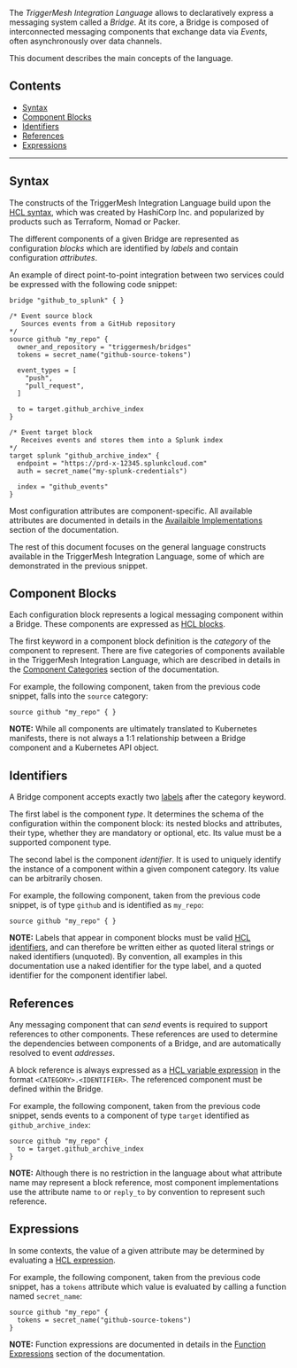 The _TriggerMesh Integration Language_ allows to declaratively express a messaging system called a _Bridge_. At its core, a Bridge is composed of interconnected messaging components that exchange data via _Events_, often asynchronously over data channels.

This document describes the main concepts of the language.

## Contents

<!-- Please click "Preview" and ensure hyperlinks are working before clicking "Save page". -->

- [Syntax](#syntax)
- [Component Blocks](#component-blocks)
- [Identifiers](#identifiers)
- [References](#references)
- [Expressions](#expressions)

---

## Syntax

The constructs of the TriggerMesh Integration Language build upon the [HCL syntax][hcl-syntax], which was created by HashiCorp Inc. and popularized by products such as Terraform, Nomad or Packer.

The different components of a given Bridge are represented as configuration _blocks_ which are identified by _labels_ and contain configuration _attributes_.

An example of direct point-to-point integration between two services could be expressed with the following code snippet:

```hcl
bridge "github_to_splunk" { }

/* Event source block 
   Sources events from a GitHub repository
*/
source github "my_repo" {
  owner_and_repository = "triggermesh/bridges"
  tokens = secret_name("github-source-tokens")

  event_types = [
    "push", 
    "pull_request",
  ]

  to = target.github_archive_index
}

/* Event target block 
   Receives events and stores them into a Splunk index
*/
target splunk "github_archive_index" {
  endpoint = "https://prd-x-12345.splunkcloud.com"
  auth = secret_name("my-splunk-credentials")

  index = "github_events"
}
```

Most configuration attributes are component-specific. All available attributes are documented in details in the [Availaible Implementations](Home#available-implementations) section of the documentation.

The rest of this document focuses on the general language constructs available in the TriggerMesh Integration Language, some of which are demonstrated in the previous snippet.

## Component Blocks

Each configuration block represents a logical messaging component within a Bridge. These components are expressed as [HCL blocks][hcl-elems].

The first keyword in a component block definition is the _category_ of the component to represent. There are five categories of components available in the TriggerMesh Integration Language, which are described in details in the [Component Categories](Component-Categories) section of the documentation.

For example, the following component, taken from the previous code snippet, falls into the `source` category:

```hcl
source github "my_repo" { }
```

**NOTE:** While all components are ultimately translated to Kubernetes manifests, there is not always a 1:1 relationship between a Bridge component and a Kubernetes API object.

## Identifiers

A Bridge component accepts exactly two [labels][hcl-elems] after the category keyword.

The first label is the component _type_. It determines the schema of the configuration within the component block: its nested blocks and attributes, their type, whether they are mandatory or optional, etc. Its value must be a supported component type.

The second label is the component _identifier_. It is used to uniquely identify the instance of a component within a given component category. Its value can be arbitrarily chosen.

For example, the following component, taken from the previous code snippet, is of type `github` and is identified as `my_repo`:

```hcl
source github "my_repo" { }
```

**NOTE:** Labels that appear in component blocks must be valid [HCL identifiers][hcl-ident], and can therefore be written either as quoted literal strings or naked identifiers (unquoted). By convention, all examples in this documentation use a naked identifier for the type label, and a quoted identifier for the component identifier label.

## References

Any messaging component that can _send_ events is required to support references to other components. These references are used to determine the dependencies between components of a Bridge, and are automatically resolved to event _addresses_.

A block reference is always expressed as a [HCL variable expression][hcl-varexpr] in the format `<CATEGORY>.<IDENTIFIER>`. The referenced component must be defined within the Bridge.

For example, the following component, taken from the previous code snippet, sends events to a component of type `target` identified as `github_archive_index`:

```hcl
source github "my_repo" {
  to = target.github_archive_index
}
```

**NOTE:** Although there is no restriction in the language about what attribute name may represent a block reference, most component implementations use the attribute name `to` or `reply_to` by convention to represent such reference.

## Expressions

In some contexts, the value of a given attribute may be determined by evaluating a [HCL expression][hcl-expr].

For example, the following component, taken from the previous code snippet, has a `tokens` attribute which value is evaluated by calling a function named `secret_name`:

```hcl
source github "my_repo" {
  tokens = secret_name("github-source-tokens")
}
```

**NOTE:** Function expressions are documented in details in the [Function Expressions](Function-Expressions) section of the documentation.

[hcl-syntax]: https://github.com/hashicorp/hcl/blob/main/hclsyntax/spec.md
[hcl-elems]: https://github.com/hashicorp/hcl/blob/main/hclsyntax/spec.md#structural-elements
[hcl-ident]: https://github.com/hashicorp/hcl/blob/main/hclsyntax/spec.md#identifiers
[hcl-varexpr]: https://github.com/hashicorp/hcl/blob/main/hclsyntax/spec.md#variables-and-variable-expressions
[hcl-expr]: https://github.com/hashicorp/hcl/blob/main/hclsyntax/spec.md#expression-terms
